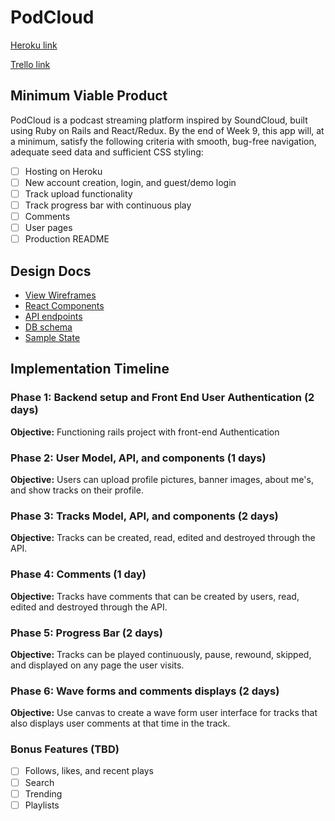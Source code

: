 # PodCloud

[Heroku link][heroku]

[Trello link][trello]

[heroku]: http://www.herokuapp.com
[trello]: https://trello.com/b/WqkLPfUL/podcloud

## Minimum Viable Product

PodCloud is a podcast streaming platform inspired by SoundCloud, built using Ruby on Rails and React/Redux.  By the end of Week 9, this app will, at a minimum, satisfy the following criteria with smooth, bug-free navigation, adequate seed data and sufficient CSS styling:

- [ ] Hosting on Heroku
- [ ] New account creation, login, and guest/demo login
- [ ] Track upload functionality
- [ ] Track progress bar with continuous play
- [ ] Comments
- [ ] User pages
- [ ] Production README

## Design Docs
* [View Wireframes][wireframes]
* [React Components][components]
* [API endpoints][api-endpoints]
* [DB schema][schema]
* [Sample State][sample-state]

[wireframes]: wireframes
[components]: component-hierarchy.md
[sample-state]: sample-state.md
[api-endpoints]: api-endpoints.md
[schema]: schema.md

## Implementation Timeline

### Phase 1: Backend setup and Front End User Authentication (2 days)

**Objective:** Functioning rails project with front-end Authentication

### Phase 2: User Model, API, and components (1 days)

**Objective:** Users can upload profile pictures, banner images, about me's, and show tracks on their profile.

### Phase 3: Tracks Model, API, and components (2 days)

**Objective:** Tracks can be created, read, edited and destroyed through
the API.

### Phase 4: Comments (1 day)

**Objective:** Tracks have comments that can be created by users, read, edited and destroyed through the API.

### Phase 5: Progress Bar (2 days)

**Objective:** Tracks can be played continuously, pause, rewound, skipped, and displayed on any page the user visits.

### Phase 6: Wave forms and comments displays (2 days)

**Objective:** Use canvas to create a wave form user interface for tracks that also displays user comments at that time in the track.

### Bonus Features (TBD)
- [ ] Follows, likes, and recent plays
- [ ] Search
- [ ] Trending
- [ ] Playlists
